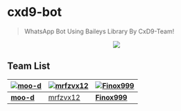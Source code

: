 # cxd9-bot
> WhatsApp Bot Using Baileys Library By CxD9-Team!

<p align="center">
  <a href="https://github.com/CxD9-Teams">
    <img src="https://github.com/cxd9-Teams.png?size=100">
  </a>
</p>

## Team List
[![moo-d](https://github.com/moo-d.png?size=200)](https://github.com/moo-d) | [![mrfzvx12](https://github.com/mrfzvx12.png?size=100)](https://github.com/mrfzvx12) | [![Finox999](https://github.com/Finox999.png?size=100)](https://github.com/Finox999)
----|----|----
**[moo-d](https://github.com/moo-d)** | [mrfzvx12](https://github.com/mrfzvx12) | **[Finox999](https://github.com/Finox999)**
